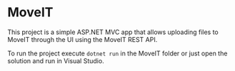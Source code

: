 # MoveIT
This project is a simple ASP.NET MVC app that allows uploading files to MoveIT through the UI using the MoveIT REST API.

To run the project execute ```dotnet run``` in the MoveIT folder or just open the solution and run in Visual Studio.
